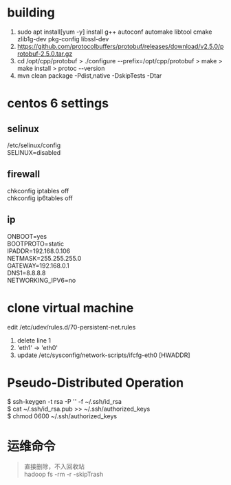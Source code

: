 # building
1. sudo apt install[yum -y] install g++ autoconf automake libtool cmake zlib1g-dev pkg-config libssl-dev
2. https://github.com/protocolbuffers/protobuf/releases/download/v2.5.0/protobuf-2.5.0.tar.gz
3. cd /opt/cpp/protobuf > ./configure --prefix=/opt/cpp/protobuf > make > make install > protoc --version
4. mvn clean package -Pdist,native -DskipTests -Dtar

# centos 6 settings
## selinux
/etc/selinux/config  
SELINUX=disabled
## firewall
chkconfig iptables off  
chkconfig ip6tables off
## ip
ONBOOT=yes  
BOOTPROTO=static  
IPADDR=192.168.0.106  
NETMASK=255.255.255.0  
GATEWAY=192.168.0.1  
DNS1=8.8.8.8  
NETWORKING_IPV6=no  
# clone virtual machine
edit /etc/udev/rules.d/70-persistent-net.rules  
1. delete line 1  
2. 'eth1' -> 'eth0'
3. update /etc/sysconfig/network-scripts/ifcfg-eth0 [HWADDR]

# Pseudo-Distributed Operation
$ ssh-keygen -t rsa -P '' -f ~/.ssh/id_rsa  
$ cat ~/.ssh/id_rsa.pub >> ~/.ssh/authorized_keys  
$ chmod 0600 ~/.ssh/authorized_keys

# 运维命令
>直接删除，不入回收站  
>hadoop fs -rm -r -skipTrash